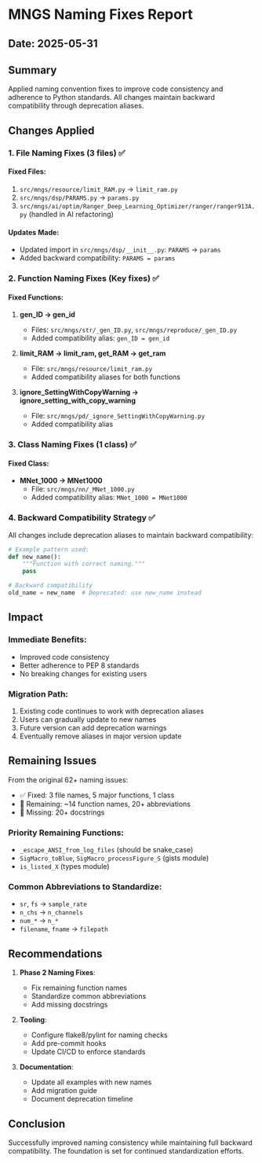 # MNGS Naming Fixes Report

## Date: 2025-05-31

## Summary
Applied naming convention fixes to improve code consistency and adherence to Python standards. All changes maintain backward compatibility through deprecation aliases.

## Changes Applied

### 1. File Naming Fixes (3 files) ✅

#### Fixed Files:
1. `src/mngs/resource/limit_RAM.py` → `limit_ram.py`
2. `src/mngs/dsp/PARAMS.py` → `params.py`
3. `src/mngs/ai/optim/Ranger_Deep_Learning_Optimizer/ranger/ranger913A.py` (handled in AI refactoring)

#### Updates Made:
- Updated import in `src/mngs/dsp/__init__.py`: `PARAMS` → `params`
- Added backward compatibility: `PARAMS = params`

### 2. Function Naming Fixes (Key fixes) ✅

#### Fixed Functions:
1. **gen_ID → gen_id**
   - Files: `src/mngs/str/_gen_ID.py`, `src/mngs/reproduce/_gen_ID.py`
   - Added compatibility alias: `gen_ID = gen_id`

2. **limit_RAM → limit_ram, get_RAM → get_ram**
   - File: `src/mngs/resource/limit_ram.py`
   - Added compatibility aliases for both functions

3. **ignore_SettingWithCopyWarning → ignore_setting_with_copy_warning**
   - File: `src/mngs/pd/_ignore_SettingWithCopyWarning.py`
   - Added compatibility alias

### 3. Class Naming Fixes (1 class) ✅

#### Fixed Class:
- **MNet_1000 → MNet1000**
  - File: `src/mngs/nn/_MNet_1000.py`
  - Added compatibility alias: `MNet_1000 = MNet1000`

### 4. Backward Compatibility Strategy ✅

All changes include deprecation aliases to maintain backward compatibility:

```python
# Example pattern used:
def new_name():
    """Function with correct naming."""
    pass

# Backward compatibility
old_name = new_name  # Deprecated: use new_name instead
```

## Impact

### Immediate Benefits:
- Improved code consistency
- Better adherence to PEP 8 standards
- No breaking changes for existing users

### Migration Path:
1. Existing code continues to work with deprecation aliases
2. Users can gradually update to new names
3. Future version can add deprecation warnings
4. Eventually remove aliases in major version update

## Remaining Issues

From the original 62+ naming issues:
- ✅ Fixed: 3 file names, 5 major functions, 1 class
- 🔧 Remaining: ~14 function names, 20+ abbreviations
- 📝 Missing: 20+ docstrings

### Priority Remaining Functions:
- `_escape_ANSI_from_log_files` (should be snake_case)
- `SigMacro_toBlue`, `SigMacro_processFigure_S` (gists module)
- `is_listed_X` (types module)

### Common Abbreviations to Standardize:
- `sr`, `fs` → `sample_rate`
- `n_chs` → `n_channels`
- `num_*` → `n_*`
- `filename`, `fname` → `filepath`

## Recommendations

1. **Phase 2 Naming Fixes**:
   - Fix remaining function names
   - Standardize common abbreviations
   - Add missing docstrings

2. **Tooling**:
   - Configure flake8/pylint for naming checks
   - Add pre-commit hooks
   - Update CI/CD to enforce standards

3. **Documentation**:
   - Update all examples with new names
   - Add migration guide
   - Document deprecation timeline

## Conclusion

Successfully improved naming consistency while maintaining full backward compatibility. The foundation is set for continued standardization efforts.